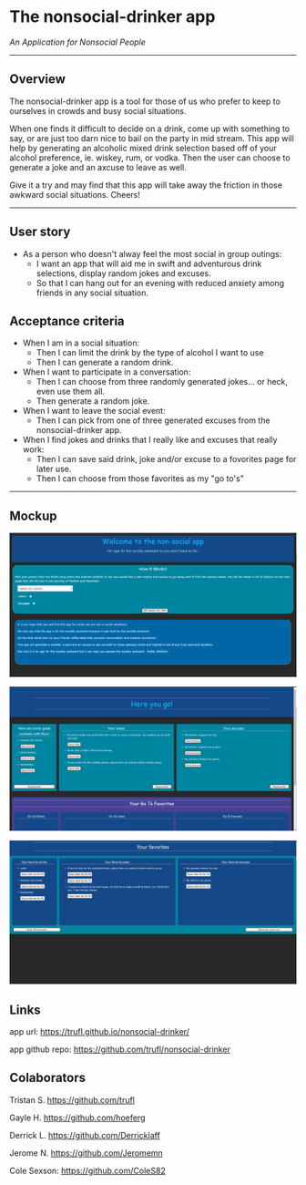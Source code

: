 # The nonsocial-drinker app
 _An Application for Nonsocial People_

---
## Overview

The nonsocial-drinker app is a tool for those of us who prefer to keep to ourselves in crowds and busy social situations.

When one finds it difficult to decide on a drink, come up with something to say, or are just too darn nice to bail on the party in mid stream.  This app will help by generating an alcoholic mixed drink selection based off of your alcohol preference, ie. wiskey, rum, or vodka.  Then the user can choose to generate a joke and an axcuse to leave as well.

Give it a try and may find that this app will take away the friction in those awkward social situations.  Cheers!

---
## User story
- As a person who doesn't alway feel the most social in group outings:
    - I want an app that will aid me in swift and adventurous drink selections, display random jokes and excuses.
    - So that I can hang out for an evening with reduced anxiety among friends in any social situation. 

## Acceptance criteria

- When I am in a social situation:
    - Then I can limit the drink by the type of alcohol I want to use
    - Then I can generate a random drink.
- When I want to participate in a conversation:
    - Then I can choose from three randomly generated jokes... or heck, even use them all.
    - Then generate a random joke.
- When I want to leave the social event:
    - Then I can pick from one of three generated excuses from the nonsocial-drinker app.
- When I find jokes and drinks that I really like and excuses that really work:
    - Then I can save said drink, joke and/or excuse to a fovorites page for later use.
    - Then I can choose from those favorites as my "go to's"

---

## Mockup

![THis is an image of the home page of the nonsocial drinker app. It shose a how it works section containing a drop down menu for drink selection and check boxes to confirm choise of jokes or excuses or both.](./assets/images/nonsocial.png)


![This image is of the result page presenting you with the generated options for drinks, jokes and excuses based on your selections in the home page.](./assets/images/nonsocial.1.png)

![This image is of the favorites page where one can review their favorite drinks, jokes, and excuses.](./assets/images/nonsocial.2.png)

## Links
app url:
https://trufl.github.io/nonsocial-drinker/

app github repo:
https://github.com/trufl/nonsocial-drinker


## Colaborators
Tristan S.
https://github.com/trufl

Gayle H.
https://github.com/hoeferg

Derrick L.
https://github.com/Derricklaff

Jerome N.
https://github.com/Jeromemn

Cole Sexson:
https://github.com/ColeS82
